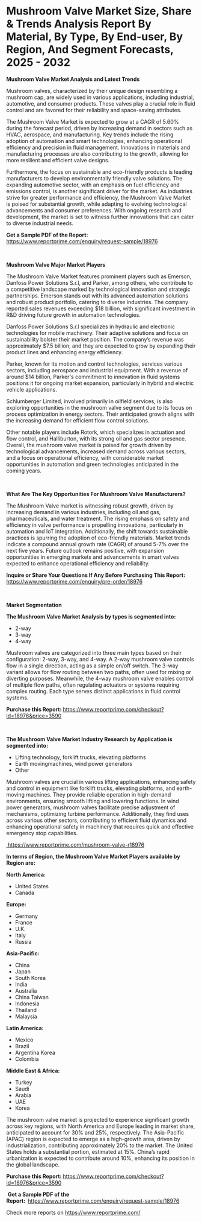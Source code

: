 <p><h1>Mushroom Valve Market Size, Share & Trends Analysis Report By Material, By Type, By End-user, By Region, And Segment Forecasts, 2025 - 2032</h1></p><p><strong>Mushroom Valve Market Analysis and Latest Trends</strong></p>
<p><p>Mushroom valves, characterized by their unique design resembling a mushroom cap, are widely used in various applications, including industrial, automotive, and consumer products. These valves play a crucial role in fluid control and are favored for their reliability and space-saving attributes. </p><p>The Mushroom Valve Market is expected to grow at a CAGR of 5.60% during the forecast period, driven by increasing demand in sectors such as HVAC, aerospace, and manufacturing. Key trends include the rising adoption of automation and smart technologies, enhancing operational efficiency and precision in fluid management. Innovations in materials and manufacturing processes are also contributing to the growth, allowing for more resilient and efficient valve designs.</p><p>Furthermore, the focus on sustainable and eco-friendly products is leading manufacturers to develop environmentally friendly valve solutions. The expanding automotive sector, with an emphasis on fuel efficiency and emissions control, is another significant driver for the market. As industries strive for greater performance and efficiency, the Mushroom Valve Market is poised for substantial growth, while adapting to evolving technological advancements and consumer preferences. With ongoing research and development, the market is set to witness further innovations that can cater to diverse industrial needs.</p></p>
<p><strong>Get a Sample PDF of the Report:&nbsp;</strong> <a href="https://www.reportprime.com/enquiry/request-sample/18976?utm_campaign=2039&utm_medium=2&utm_source=Github&utm_content=ia&utm_term=19032025&utm_id=mushroom-valve">https://www.reportprime.com/enquiry/request-sample/18976</a></p>
<p>&nbsp;</p>
<p><strong>Mushroom Valve Major Market Players</strong></p>
<p><p>The Mushroom Valve Market features prominent players such as Emerson, Danfoss Power Solutions S.r.l, and Parker, among others, who contribute to a competitive landscape marked by technological innovation and strategic partnerships. Emerson stands out with its advanced automation solutions and robust product portfolio, catering to diverse industries. The company reported sales revenues exceeding $18 billion, with significant investment in R&D driving future growth in automation technologies.</p><p>Danfoss Power Solutions S.r.l specializes in hydraulic and electronic technologies for mobile machinery. Their adaptive solutions and focus on sustainability bolster their market position. The company’s revenue was approximately $7.5 billion, and they are expected to grow by expanding their product lines and enhancing energy efficiency.</p><p>Parker, known for its motion and control technologies, services various sectors, including aerospace and industrial equipment. With a revenue of around $14 billion, Parker's commitment to innovation in fluid systems positions it for ongoing market expansion, particularly in hybrid and electric vehicle applications.</p><p>Schlumberger Limited, involved primarily in oilfield services, is also exploring opportunities in the mushroom valve segment due to its focus on process optimization in energy sectors. Their anticipated growth aligns with the increasing demand for efficient flow control solutions.</p><p>Other notable players include Rotork, which specializes in actuation and flow control, and Halliburton, with its strong oil and gas sector presence. Overall, the mushroom valve market is poised for growth driven by technological advancements, increased demand across various sectors, and a focus on operational efficiency, with considerable market opportunities in automation and green technologies anticipated in the coming years.</p></p>
<p>&nbsp;</p>
<p><strong>What Are The Key Opportunities For Mushroom Valve Manufacturers?</strong></p>
<p><p>The Mushroom Valve market is witnessing robust growth, driven by increasing demand in various industries, including oil and gas, pharmaceuticals, and water treatment. The rising emphasis on safety and efficiency in valve performance is propelling innovations, particularly in automation and IoT integration. Additionally, the shift towards sustainable practices is spurring the adoption of eco-friendly materials. Market trends indicate a compound annual growth rate (CAGR) of around 5-7% over the next five years. Future outlook remains positive, with expansion opportunities in emerging markets and advancements in smart valves expected to enhance operational efficiency and reliability.</p></p>
<p><strong>Inquire or Share Your Questions If Any Before Purchasing This Report:</strong> <a href="https://www.reportprime.com/enquiry/pre-order/18976?utm_campaign=2039&utm_medium=2&utm_source=Github&utm_content=ia&utm_term=19032025&utm_id=mushroom-valve">https://www.reportprime.com/enquiry/pre-order/18976</a></p>
<p>&nbsp;</p>
<p><strong>Market Segmentation</strong></p>
<p><strong>The Mushroom Valve Market Analysis by types is segmented into:</strong></p>
<p><ul><li>2-way</li><li>3-way</li><li>4-way</li></ul></p>
<p><p>Mushroom valves are categorized into three main types based on their configuration: 2-way, 3-way, and 4-way. A 2-way mushroom valve controls flow in a single direction, acting as a simple on/off switch. The 3-way variant allows for flow routing between two paths, often used for mixing or diverting purposes. Meanwhile, the 4-way mushroom valve enables control of multiple flow paths, often regulating actuators or systems requiring complex routing. Each type serves distinct applications in fluid control systems.</p></p>
<p><strong>Purchase this Report:&nbsp;</strong><a href="https://www.reportprime.com/checkout?id=18976&price=3590&utm_campaign=2039&utm_medium=2&utm_source=Github&utm_content=ia&utm_term=19032025&utm_id=mushroom-valve">https://www.reportprime.com/checkout?id=18976&price=3590</a></p>
<p>&nbsp;</p>
<p><strong>The Mushroom Valve Market Industry Research by Application is segmented into:</strong></p>
<p><ul><li>Lifting technology, forklift trucks, elevating platforms</li><li>Earth movingmachines, wind power generators</li><li>Other</li></ul></p>
<p><p>Mushroom valves are crucial in various lifting applications, enhancing safety and control in equipment like forklift trucks, elevating platforms, and earth-moving machines. They provide reliable operation in high-demand environments, ensuring smooth lifting and lowering functions. In wind power generators, mushroom valves facilitate precise adjustment of mechanisms, optimizing turbine performance. Additionally, they find uses across various other sectors, contributing to efficient fluid dynamics and enhancing operational safety in machinery that requires quick and effective emergency stop capabilities.</p></p>
<p><a href="https://www.reportprime.com/mushroom-valve-r18976?utm_campaign=2039&utm_medium=2&utm_source=Github&utm_content=ia&utm_term=19032025&utm_id=mushroom-valve">&nbsp;https://www.reportprime.com/mushroom-valve-r18976</a></p>
<p><strong>In terms of Region, the Mushroom Valve Market Players available by Region are:</strong></p>
<p>
    <p> <strong> North America: </strong>
        <ul>
            <li>United States</li>
            <li>Canada</li>
        </ul>
        </p> 
    <p> <strong> Europe: </strong>
        <ul>
            <li>Germany</li>
            <li>France</li>
            <li>U.K.</li>
            <li>Italy</li>
            <li>Russia</li>
        </ul>
        </p> 
    <p> <strong> Asia-Pacific: </strong>
        <ul>
            <li>China</li>
            <li>Japan</li>
            <li>South Korea</li>
            <li>India</li>
            <li>Australia</li>
            <li>China Taiwan</li>
            <li>Indonesia</li>
            <li>Thailand</li>
            <li>Malaysia</li>
        </ul>
        </p> 
    <p> <strong> Latin America: </strong>
        <ul>
            <li>Mexico</li>
            <li>Brazil</li>
            <li>Argentina Korea</li>
            <li>Colombia</li>
        </ul>
        </p> 
    <p> <strong> Middle East & Africa: </strong>
        <ul>
            <li>Turkey</li>
            <li>Saudi</li>
            <li>Arabia</li>
            <li>UAE</li>
            <li>Korea</li>
        </ul>
    </p>
    </p>
<p><p>The mushroom valve market is projected to experience significant growth across key regions, with North America and Europe leading in market share, anticipated to account for 30% and 25%, respectively. The Asia-Pacific (APAC) region is expected to emerge as a high-growth area, driven by industrialization, contributing approximately 20% to the market. The United States holds a substantial portion, estimated at 15%. China’s rapid urbanization is expected to contribute around 10%, enhancing its position in the global landscape.</p></p>
<p><strong>Purchase this Report: </strong><a href="https://www.reportprime.com/checkout?id=18976&price=3590&utm_campaign=2039&utm_medium=2&utm_source=Github&utm_content=ia&utm_term=19032025&utm_id=mushroom-valve">https://www.reportprime.com/checkout?id=18976&price=3590</a></p>
<p>&nbsp;<strong>Get a Sample PDF of the Report:&nbsp;&nbsp;</strong><a href="https://www.reportprime.com/enquiry/request-sample/18976?utm_campaign=2039&utm_medium=2&utm_source=Github&utm_content=ia&utm_term=19032025&utm_id=mushroom-valve">https://www.reportprime.com/enquiry/request-sample/18976</a></p>
<p><strong></strong></p>
<p>Check more reports on <a href="https://www.reportprime.com/?utm_campaign=2039&utm_medium=2&utm_source=Github&utm_content=ia&utm_term=19032025&utm_id=mushroom-valve">https://www.reportprime.com/</a></p>